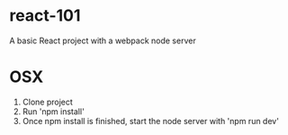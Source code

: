 # react-101
A basic React project with a webpack node server

# OSX
1. Clone project
2. Run 'npm install'
3. Once npm install is finished, start the node server with 'npm run dev'
